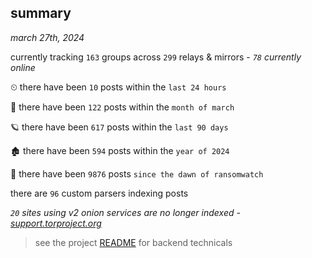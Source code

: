 
## summary
_march 27th, 2024_

currently tracking `163` groups across `299` relays & mirrors - _`78` currently online_

⏲ there have been `10` posts within the `last 24 hours`

🦈 there have been `122` posts within the `month of march`

🪐 there have been `617` posts within the `last 90 days`

🏚 there have been `594` posts within the `year of 2024`

🦕 there have been `9876` posts `since the dawn of ransomwatch`

there are `96` custom parsers indexing posts

_`20` sites using v2 onion services are no longer indexed - [support.torproject.org](https://support.torproject.org/onionservices/v2-deprecation/)_

> see the project [README](https://github.com/joshhighet/ransomwatch#ransomwatch--) for backend technicals
